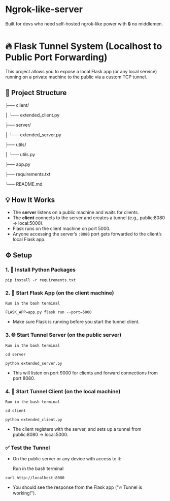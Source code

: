 # Ngrok-like-server
Built for devs who need self-hosted ngrok-like power with 🔒 no middlemen.  

# 🔥 Flask Tunnel System (Localhost to Public Port Forwarding)

This project allows you to expose a local Flask app (or any local service) running on a private machine to the public via a custom TCP tunnel.

## 🧱 Project Structure


├── client/

│ └── extended_client.py

├── server/

│ └── extended_server.py

├── utils/

│ └──  utils.py

├── app.py
 
├── requirements.txt

└── README.md


## 💡 How It Works

- The **server** listens on a public machine and waits for clients.
- The **client** connects to the server and creates a tunnel (e.g., public:8080 → local:5000).
- Flask runs on the client machine on port 5000.
- Anyone accessing the server’s `:8080` port gets forwarded to the client’s local Flask app.


## ⚙️ Setup

### 1. 🔧 Install Python Packages

```pip install -r requirements.txt```

### 2. 🚀 Start Flask App (on the client machine)

    Run in the bash terminal

```FLASK_APP=app.py flask run --port=5000```

- Make sure Flask is running before you start the tunnel client.

### 3. 🌐 Start Tunnel Server (on the public server)

    Run in the bash terminal

```cd server```

```python extended_server.py```

- This will listen on port 9000 for clients and forward connections from port 8080.

### 4. 📡 Start Tunnel Client (on the local machine)

    Run in the bash terminal

```cd client```

```python extended_client.py```

- The client registers with the server, and sets up a tunnel from public:8080 → local:5000.

###  ✅ Test the Tunnel

- On the public server or any device with access to it:

    Run in the bash terminal

```curl http://localhost:8080```

- You should see the response from the Flask app ("🔥 Tunnel is working!").
